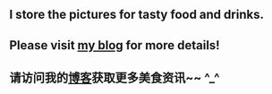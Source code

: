 ## I store the pictures for tasty food and drinks.

## Please visit [my blog](https://zzjandglk.wordpress.com/) for more details!

## 请访问我的[博客](https://zzjandglk.wordpress.com/)获取更多美食资讯~~ ^_^
